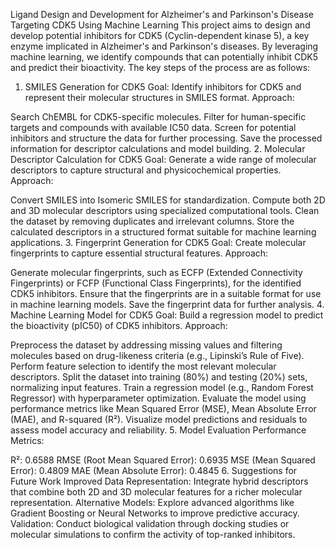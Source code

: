 Ligand Design and Development for Alzheimer's and Parkinson's Disease Targeting CDK5 Using Machine Learning
This project aims to design and develop potential inhibitors for CDK5 (Cyclin-dependent kinase 5), a key enzyme implicated in Alzheimer's and Parkinson's diseases. By leveraging machine learning, we identify compounds that can potentially inhibit CDK5 and predict their bioactivity. The key steps of the process are as follows:

1. SMILES Generation for CDK5
Goal: Identify inhibitors for CDK5 and represent their molecular structures in SMILES format.
Approach:

Search ChEMBL for CDK5-specific molecules.
Filter for human-specific targets and compounds with available IC50 data.
Screen for potential inhibitors and structure the data for further processing.
Save the processed information for descriptor calculations and model building.
2. Molecular Descriptor Calculation for CDK5
Goal: Generate a wide range of molecular descriptors to capture structural and physicochemical properties.
Approach:

Convert SMILES into Isomeric SMILES for standardization.
Compute both 2D and 3D molecular descriptors using specialized computational tools.
Clean the dataset by removing duplicates and irrelevant columns.
Store the calculated descriptors in a structured format suitable for machine learning applications.
3. Fingerprint Generation for CDK5
Goal: Create molecular fingerprints to capture essential structural features.
Approach:

Generate molecular fingerprints, such as ECFP (Extended Connectivity Fingerprints) or FCFP (Functional Class Fingerprints), for the identified CDK5 inhibitors.
Ensure that the fingerprints are in a suitable format for use in machine learning models.
Save the fingerprint data for further analysis.
4. Machine Learning Model for CDK5
Goal: Build a regression model to predict the bioactivity (pIC50) of CDK5 inhibitors.
Approach:

Preprocess the dataset by addressing missing values and filtering molecules based on drug-likeness criteria (e.g., Lipinski’s Rule of Five).
Perform feature selection to identify the most relevant molecular descriptors.
Split the dataset into training (80%) and testing (20%) sets, normalizing input features.
Train a regression model (e.g., Random Forest Regressor) with hyperparameter optimization.
Evaluate the model using performance metrics like Mean Squared Error (MSE), Mean Absolute Error (MAE), and R-squared (R²).
Visualize model predictions and residuals to assess model accuracy and reliability.
5. Model Evaluation
Performance Metrics:

R²: 0.6588
RMSE (Root Mean Squared Error): 0.6935
MSE (Mean Squared Error): 0.4809
MAE (Mean Absolute Error): 0.4845
6. Suggestions for Future Work
Improved Data Representation: Integrate hybrid descriptors that combine both 2D and 3D molecular features for a richer molecular representation.
Alternative Models: Explore advanced algorithms like Gradient Boosting or Neural Networks to improve predictive accuracy.
Validation: Conduct biological validation through docking studies or molecular simulations to confirm the activity of top-ranked inhibitors.
